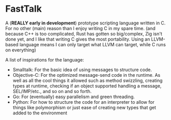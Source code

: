 FastTalk
========

A (**REALLY early in development**) prototype scripting language written in C. For no other (main) reason than I enjoy
writing C in my spare time. (and because C++ is too complicated, Rust has gotten so big/complex, Zig isn't done yet,
and I like that writing C gives the most portability. Using an LLVM-based language means I can only target what LLVM
can target, while C runs on everything)

A list of inspirations for the language:

- Smalltalk: For the basic idea of using messages to structure code.
- Objective-C: For the optimized message-send code in the runtime. As well as all the cool things it allowed such as
  method swizzling, creating types at runtime, checking if an object supported handling a message, SEL/IMP/etc., and
  so on and so forth.
- Go: For (eventually) easy parallelism and green threading.
- Python: For how to structure the code for an interpreter to allow for things like polymorphism or just ease of
  creating new types that get added to the environment